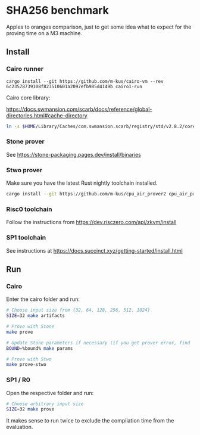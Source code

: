 # SHA256 benchmark

Apples to oranges comparison, just to get some idea what to expect for the proving time on a M3 machine.

## Install

### Cairo runner

```
cargo install --git https://github.com/m-kus/cairo-vm --rev 6c23578739108f823510601a2097efb985d4149b cairo1-run
```

Cairo core library:

https://docs.swmansion.com/scarb/docs/reference/global-directories.html#cache-directory

```sh
ln -s $HOME/Library/Caches/com.swmansion.scarb/registry/std/v2.8.2/core cairo/corelib 
```

### Stone prover

See https://stone-packaging.pages.dev/install/binaries

### Stwo prover

Make sure you have the latest Rust nightly toolchain installed.

```sh
cargo install --git https://github.com/m-kus/cpu_air_prover2 cpu_air_prover2
```

### Risc0 toolchain

Follow the instructions from https://dev.risczero.com/api/zkvm/install

### SP1 toolchain

See instructions at https://docs.succinct.xyz/getting-started/install.html

## Run

### Cairo

Enter the cairo folder and run:

```sh
# Choose input size from {32, 64, 128, 256, 512, 1024}
SIZE=32 make artifacts

# Prove with Stone
make prove

# Update Stone parameters if necessary (if you get prover error, find `STARK: %bound%`)
BOUND=%bound% make params

# Prove with Stwo
make prove-stwo
```

### SP1 / R0

Open the respective folder and run:

```sh
# Choose arbitrary input size
SIZE=32 make prove
```

It makes sense to run twice to exclude the compilation time from the evaluation.